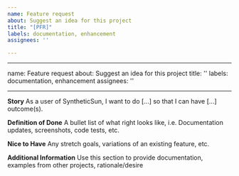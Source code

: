 ```yaml
---
name: Feature request
about: Suggest an idea for this project
title: "[PFR]"
labels: documentation, enhancement
assignees: ''

---
```


---
name: Feature request
about: Suggest an idea for this project
title: ''
labels: documentation, enhancement
assignees: ''

---

**Story**
As a user of SyntheticSun, I want to do [...] so that I can have [...] outcome(s).

**Definition of Done**
A bullet list of what right looks like, i.e. Documentation updates, screenshots, code tests, etc.

**Nice to Have**
Any stretch goals, variations of an existing feature, etc.

**Additional Information**
Use this section to provide documentation, examples from other projects, rationale/desire

